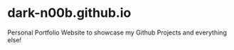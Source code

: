 # dark-n00b.github.io

Personal Portfolio Website to showcase my Github Projects and everything else!
